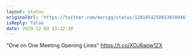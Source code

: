```yaml
---
layout: status
originalUrl: 'https://twitter.com/marcgg/status/1201854258653650946'
isReply: false
date: 2019-12-03 13:22:39
---
```


"One on One Meeting Opening Lines" https://t.co/XOJ6apw1ZX
